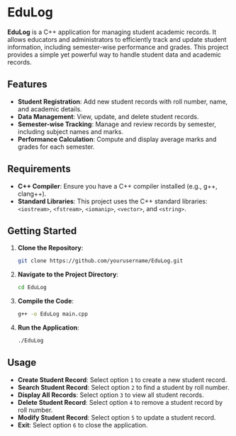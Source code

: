 # **EduLog**

**EduLog** is a C++ application for managing student academic records. It allows educators and administrators to efficiently track and update student information, including semester-wise performance and grades. This project provides a simple yet powerful way to handle student data and academic records.

## **Features**

- **Student Registration**: Add new student records with roll number, name, and academic details.
- **Data Management**: View, update, and delete student records.
- **Semester-wise Tracking**: Manage and review records by semester, including subject names and marks.
- **Performance Calculation**: Compute and display average marks and grades for each semester.

## **Requirements**

- **C++ Compiler**: Ensure you have a C++ compiler installed (e.g., g++, clang++).
- **Standard Libraries**: This project uses the C++ standard libraries: `<iostream>`, `<fstream>`, `<iomanip>`, `<vector>`, and `<string>`.

## **Getting Started**

1. **Clone the Repository**:

    ```bash
    git clone https://github.com/yourusername/EduLog.git
    ```

2. **Navigate to the Project Directory**:

    ```bash
    cd EduLog
    ```

3. **Compile the Code**:

    ```bash
    g++ -o EduLog main.cpp
    ```

4. **Run the Application**:

    ```bash
    ./EduLog
    ```

## **Usage**

- **Create Student Record**: Select option `1` to create a new student record.
- **Search Student Record**: Select option `2` to find a student by roll number.
- **Display All Records**: Select option `3` to view all student records.
- **Delete Student Record**: Select option `4` to remove a student record by roll number.
- **Modify Student Record**: Select option `5` to update a student record.
- **Exit**: Select option `6` to close the application.
